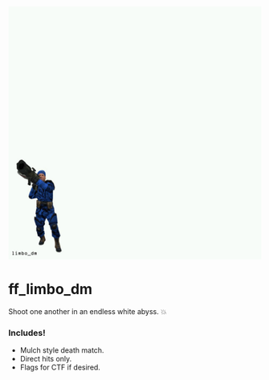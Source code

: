 ![Loading](https://github.com/R00Ki3/ff_limbo_dm/blob/master/ff_limbo_dm.jpg)
# ff_limbo_dm
  Shoot one another in an endless white abyss. :boom:
### Includes!
- Mulch style death match.
- Direct hits only.
- Flags for CTF if desired.
